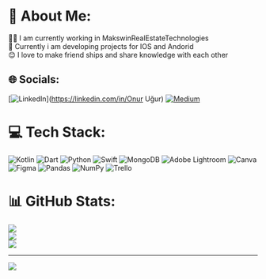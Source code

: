 # 💫 About Me:
👨‍💻 I am currently working in MakswinRealEstateTechnologies<br>📱 Currently i am developing projects for IOS and Andorid<br>😊 I love to make friend ships and share knowledge with each other<br>


## 🌐 Socials:
[![LinkedIn](https://img.shields.io/badge/LinkedIn-%230077B5.svg?logo=linkedin&logoColor=white)](https://linkedin.com/in/Onur Uğur) [![Medium](https://img.shields.io/badge/Medium-12100E?logo=medium&logoColor=white)](https://medium.com/@RavenRis) 

# 💻 Tech Stack:
![Kotlin](https://img.shields.io/badge/kotlin-%230095D5.svg?style=plastic&logo=kotlin&logoColor=white) ![Dart](https://img.shields.io/badge/dart-%230175C2.svg?style=plastic&logo=dart&logoColor=white) ![Python](https://img.shields.io/badge/python-3670A0?style=plastic&logo=python&logoColor=ffdd54) ![Swift](https://img.shields.io/badge/swift-F54A2A?style=plastic&logo=swift&logoColor=white) ![MongoDB](https://img.shields.io/badge/MongoDB-%234ea94b.svg?style=plastic&logo=mongodb&logoColor=white) ![Adobe Lightroom](https://img.shields.io/badge/Adobe%20Lightroom-31A8FF.svg?style=plastic&logo=Adobe%20Lightroom&logoColor=white) ![Canva](https://img.shields.io/badge/Canva-%2300C4CC.svg?style=plastic&logo=Canva&logoColor=white) 	![Figma](https://img.shields.io/badge/figma-%23F24E1E.svg?style=plastic&logo=figma&logoColor=white) ![Pandas](https://img.shields.io/badge/pandas-%23150458.svg?style=plastic&logo=pandas&logoColor=white) ![NumPy](https://img.shields.io/badge/numpy-%23013243.svg?style=plastic&logo=numpy&logoColor=white) ![Trello](https://img.shields.io/badge/Trello-%23026AA7.svg?style=plastic&logo=Trello&logoColor=white)
# 📊 GitHub Stats:
![](https://github-readme-stats.vercel.app/api?username=OnurrUgur&theme=dark&hide_border=false&include_all_commits=false&count_private=false)<br/>
![](https://github-readme-streak-stats.herokuapp.com/?user=OnurrUgur&theme=dark&hide_border=false)<br/>
![](https://github-readme-stats.vercel.app/api/top-langs/?username=OnurrUgur&theme=dark&hide_border=false&include_all_commits=false&count_private=false&layout=compact)

---
[![](https://visitcount.itsvg.in/api?id=OnurrUgur&icon=0&color=0)](https://visitcount.itsvg.in)

<!-- Proudly created with GPRM ( https://gprm.itsvg.in ) -->
